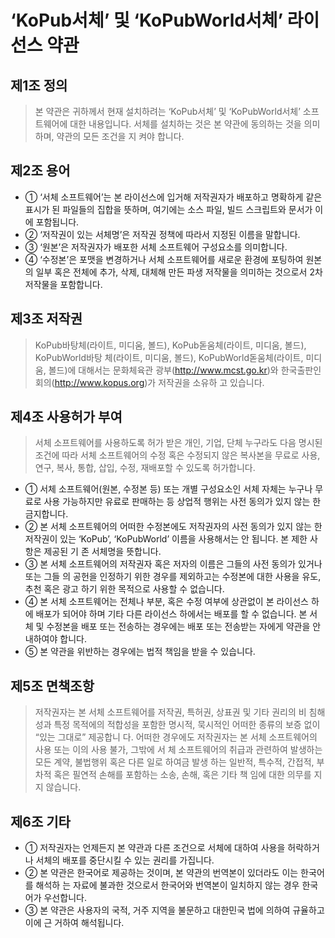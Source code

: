 # ‘KoPub서체’ 및 ‘KoPubWorld서체’ 라이선스 약관

## 제1조 정의
> 본 약관은 귀하께서 현재 설치하려는 ‘KoPub서체’ 및 ‘KoPubWorld서체’ 소프트웨어에 대한
내용입니다. 서체를 설치하는 것은 본 약관에 동의하는 것을 의미하며, 약관의 모든 조건을 지
켜야 합니다.

## 제2조 용어
- ① ‘서체 소프트웨어’는 본 라이선스에 입거해 저작권자가 배포하고 명확하게 같은 표시가 된
파일들의 집합을 뜻하며, 여기에는 소스 파일, 빌드 스크립트와 문서가 이에 포함됩니다.
- ② ‘저작권이 있는 서체명’은 저작권 정책에 따라서 지정된 이름을 말합니다.
- ③ ‘원본’은 저작권자가 배포한 서체 소프트웨어 구성요소를 의미합니다.
- ④ ‘수정본’은 포맷을 변경하거나 서체 소프트웨어를 새로운 환경에 포팅하여 원본의 일부 혹은
전체에 추가, 삭제, 대체해 만든 파생 저작물을 의미하는 것으로서 2차 저작물을 포함합니다.

## 제3조 저작권
> KoPub바탕체(라이트, 미디움, 볼드), KoPub돋움체(라이트, 미디움, 볼드), KoPubWorld바탕
체(라이트, 미디움, 볼드), KoPubWorld돋움체(라이트, 미디움, 볼드)에 대해서는 문화체육관
광부(http://www.mcst.go.kr)와 한국출판인회의(http://www.kopus.org)가 저작권을 소유하
고 있습니다.

## 제4조 사용허가 부여
> 서체 소프트웨어를 사용하도록 허가 받은 개인, 기업, 단체 누구라도 다음 명시된 조건에 따라
서체 소프트웨어의 수정 혹은 수정되지 않은 복사본을 무료로 사용, 연구, 복사, 통합, 삽입,
수정, 재배포할 수 있도록 허가합니다.
- ① 서체 소프트웨어(원본, 수정본 등) 또는 개별 구성요소인 서체 자체는 누구나 무료로 사용
가능하지만 유료로 판매하는 등 상업적 행위는 사전 동의가 있지 않는 한 금지합니다.
- ② 본 서체 소프트웨어의 어떠한 수정본에도 저작권자의 사전 동의가 있지 않는 한 저작권이
있는 ‘KoPub’, ‘KoPubWorld’ 이름을 사용해서는 안 됩니다. 본 제한 사항은 제공된 기
존 서체명을 뜻합니다.
- ③ 본 서체 소프트웨어의 저작권자 혹은 저자의 이름은 그들의 사전 동의가 있거나 또는 그들
의 공헌을 인정하기 위한 경우를 제외하고는 수정본에 대한 사용을 유도, 추천 혹은 광고
하기 위한 목적으로 사용할 수 없습니다.
- ④ 본 서체 소프트웨어는 전체나 부분, 혹은 수정 여부에 상관없이 본 라이선스 하에 배포가
되어야 하며 기타 다른 라이선스 하에서는 배포를 할 수 없습니다. 본 서체 및 수정본을
배포 또는 전송하는 경우에는 배포 또는 전송받는 자에게 약관을 안내하여야 합니다.
- ⑤ 본 약관을 위반하는 경우에는 법적 책임을 받을 수 있습니다.

## 제5조 면책조항
> 저작권자는 본 서체 소프트웨어를 저작권, 특허권, 상표권 및 기타 권리의 비 침해성과 특정
목적에의 적합성을 포함한 명시적, 묵시적인 어떠한 종류의 보증 없이 “있는 그대로” 제공합니
다. 어떠한 경우에도 저작권자는 본 서체 소프트웨어의 사용 또는 이의 사용 불가, 그밖에 서
체 소프트웨어의 취급과 관련하여 발생하는 모든 계약, 불법행위 혹은 다른 일로 하여금 발생
하는 일반적, 특수적, 간접적, 부차적 혹은 필연적 손해를 포함하는 소송, 손해, 혹은 기타 책
임에 대한 의무를 지지 않습니다.

## 제6조 기타
- ① 저작권자는 언제든지 본 약관과 다른 조건으로 서체에 대하여 사용을 허락하거나 서체의
배포를 중단시킬 수 있는 권리를 가집니다.
- ② 본 약관은 한국어로 제공하는 것이며, 본 약관의 번역본이 있더라도 이는 한국어를 해석하
는 자료에 불과한 것으로서 한국어와 번역본이 일치하지 않는 경우 한국어가 우선합니다.
- ③ 본 약관은 사용자의 국적, 거주 지역을 불문하고 대한민국 법에 의하여 규율하고 이에 근
거하여 해석됩니다. 